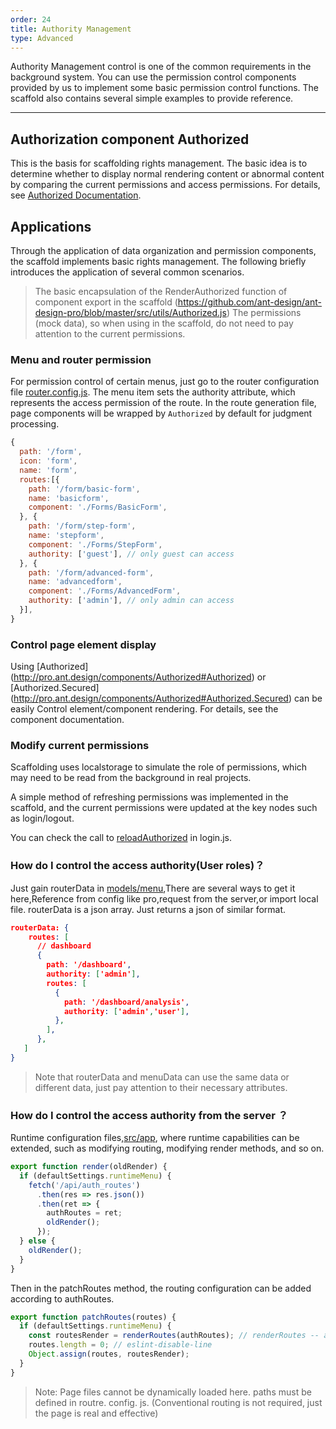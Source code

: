 ```yaml
---
order: 24
title: Authority Management
type: Advanced
---
```


Authority Management control is one of the common requirements in the background system. You can use the permission control components provided by us to implement some basic permission control functions. The scaffold also contains several simple examples to provide reference.

---

## Authorization component Authorized

This is the basis for scaffolding rights management. The basic idea is to determine whether to display normal rendering content or abnormal content by comparing the current permissions and access permissions. For details, see [Authorized Documentation](/components/Authorized).

## Applications

Through the application of data organization and permission components, the scaffold implements basic rights management. The following briefly introduces the application of several common scenarios.

> The basic encapsulation of the RenderAuthorized function of component export in the scaffold (https://github.com/ant-design/ant-design-pro/blob/master/src/utils/Authorized.js) The permissions (mock data), so when using in the scaffold, do not need to pay attention to the current permissions.

### Menu and router permission

For permission control of certain menus, just go to the router configuration file [router.config.js](https://github.com/ant-design/ant-design-pro/blob/master/src/config/router.config.js). The menu item sets the authority attribute, which represents the access permission of the route. In the route generation file, page components will be wrapped by `Authorized` by default for judgment processing.

```js
{
  path: '/form',
  icon: 'form',
  name: 'form',
  routes:[{
    path: '/form/basic-form',
    name: 'basicform',
    component: './Forms/BasicForm',
  }, {
    path: '/form/step-form',
    name: 'stepform',
    component: './Forms/StepForm',
    authority: ['guest'], // only guest can access
  }, {
    path: '/form/advanced-form',
    name: 'advancedform',
    component: './Forms/AdvancedForm',
    authority: ['admin'], // only admin can access
  }],
}
```

### Control page element display

Using [Authorized] (http://pro.ant.design/components/Authorized#Authorized) or [Authorized.Secured] (http://pro.ant.design/components/Authorized#Authorized.Secured) can be easily Control element/component rendering. For details, see the component documentation.

### Modify current permissions

Scaffolding uses localstorage to simulate the role of permissions, which may need to be read from the background in real projects.

A simple method of refreshing permissions was implemented in the scaffold, and the current permissions were updated at the key nodes such as login/logout.

You can check the call to [reloadAuthorized](https://github.com/ant-design/ant-design-pro/blob/c93b0169a500427ee5fdd3c2977886c86aa3d59a/src/pages/User/models/login.js#L24) in login.js.

### How do I control the access authority(User roles)？

Just gain routerData in [models/menu](https://github.com/ant-design/ant-design-pro/blob/master/src/models/menu.js#L111),There are several ways to get it here,Reference from config like pro,request from the server,or import local file. routerData is a json array. Just returns a json of similar format.

```json
routerData: {
    routes: [
      // dashboard
      {
        path: '/dashboard',
        authority: ['admin'],
        routes: [
          {
            path: '/dashboard/analysis',
            authority: ['admin','user'],
          },
        ],
      },
   ]
}
```

> Note that routerData and menuData can use the same data or different data, just pay attention to their necessary attributes.

### How do I control the access authority from the server ？

Runtime configuration files,[src/app](https://umijs.org/zh/guide/app-structure.html#src-app-js), where runtime capabilities can be extended, such as modifying routing, modifying render methods, and so on.

```js
export function render(oldRender) {
  if (defaultSettings.runtimeMenu) {
    fetch('/api/auth_routes')
      .then(res => res.json())
      .then(ret => {
        authRoutes = ret;
        oldRender();
      });
  } else {
    oldRender();
  }
}
```

Then in the patchRoutes method, the routing configuration can be added according to authRoutes.

```js
export function patchRoutes(routes) {
  if (defaultSettings.runtimeMenu) {
    const routesRender = renderRoutes(authRoutes); // renderRoutes -- add route authority
    routes.length = 0; // eslint-disable-line
    Object.assign(routes, routesRender);
  }
}
```

> Note: Page files cannot be dynamically loaded here. paths must be defined in routre. config. js. (Conventional routing is not required, just the page is real and effective)
